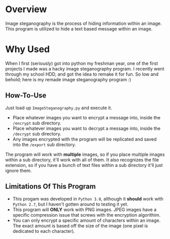 # Overview

Image steganography is the process of hiding information within an image. This program is utilized to hide a text based message within an image. 

# Why Used

When I first (seriously) got into python my freshman year, one of the first projects I made was a hacky image steganography program. I recently went through my school HDD, and got the idea to remake it for fun. So low and behold; here is my remade image steganography program :)

## How-To-Use

Just load up `ImageSteganography.py` and execute it.
- Place whatever images you want to encrypt a message into, inside the `/encrypt` sub directory.
- Place whatever images you want to decrypt a message into, inside the `/decrypt` sub directory.
- Any images encrypted with the program will be replicated and saved into the `/export` sub directory.

The program will work with **multiple** images, so if you place multiple images within a sub directory, it'll work with all of them. It also recognizes the file extension, so if you have a bunch of text files within a sub directory it'll just ignore them.

## Limitations Of This Program
- This progam was developed in `Python 3.0`, although it **should** work with `Python 2.7`, but I haven't gotten around to testing it yet.
- This program will **ONLY** work with PNG images. JPEG images have a specific compression issue that screws with the encryption algorithim.
- You can only encrypt a specific amount of characters within an image. The exact amount is based off the size of the image (one pixel is dedicated to each character).
